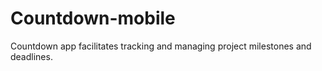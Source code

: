 # Countdown-mobile
Countdown app facilitates tracking and managing project milestones and deadlines.

